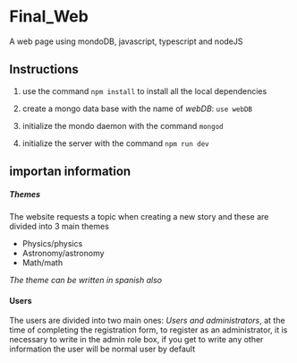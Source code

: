 # Final_Web

A web page using mondoDB, javascript, typescript and nodeJS

## Instructions

1. use the command `npm install` to install all the local dependencies

2. create a mongo data base with the name of *webDB*:
`use webDB`

3. initialize the mondo daemon with the command `mongod`

4. initialize the server with the command `npm run dev`


## importan information

##### Themes
The website requests a topic when creating a new story and these are divided into 3 main themes
* Physics/physics
* Astronomy/astronomy
* Math/math

*The theme can be written in spanish also*

#### Users
The users are divided into two main ones:
*Users and administrators*, at the time of completing the registration form, to register as an administrator, it is necessary to write in the admin role box, if you get to write any other information the user will be normal user by default
